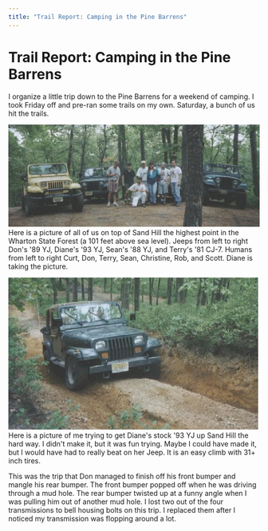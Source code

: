 ```yaml
---
title: "Trail Report: Camping in the Pine Barrens"
---
```

# Trail Report: Camping in the Pine Barrens

I organize a little trip down to the Pine Barrens for a weekend of camping. I took Friday off and pre-ran some trails on my own. Saturday, a bunch of us hit the trails. 

![](../../../img/terry/trail/sandhill.jpg) Here is a picture of all of us on top of Sand Hill the highest point in the Wharton State Forest (a 101 feet above sea level). Jeeps from left to right Don's '89 YJ, Diane's '93 YJ, Sean's '88 YJ, and Terry's '81 CJ-7. Humans from left to right Curt, Don, Terry, Sean, Christine, Rob, and Scott. Diane is taking the picture. 

![](../../../img/terry/trail/hillclimb.jpg) Here is a picture of me trying to get Diane's stock '93 YJ up Sand Hill the hard way. I didn't make it, but it was fun trying. Maybe I could have made it, but I would have had to really beat on her Jeep. It is an easy climb with 31+ inch tires. 

This was the trip that Don managed to finish off his front bumper and mangle his rear bumper. The front bumper popped off when he was driving through a mud hole. The rear bumper twisted up at a funny angle when I was pulling him out of another mud hole. I lost two out of the four transmissions to bell housing bolts on this trip. I replaced them after I noticed my transmission was flopping around a lot.